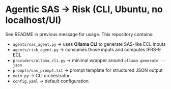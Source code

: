 # Agentic SAS → Risk (CLI, Ubuntu, no localhost/UI)
See README in previous message for usage. This repository contains:
- `agents/sas_agent.py` → uses **Ollama CLI** to generate SAS-like ECL inputs
- `agents/risk_agent.py` → consumes those inputs and computes IFRS-9 ECL
- `providers/ollama_cli.py` → minimal wrapper around `ollama generate --json`
- `prompts/sas_prompt.txt` → prompt template for structured JSON output
- `main.py` → CLI orchestrator
- `config.yaml` → default configuration

